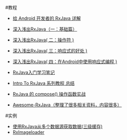 #教程
- [给 Android 开发者的 RxJava 详解](http://gank.io/post/560e15be2dca930e00da1083#toc_14)

- [深入浅出RxJava（一：基础篇）](http://blog.csdn.net/lzyzsd/article/details/41833541)
- [深入浅出RxJava( 二：操作符 )](http://blog.csdn.net/lzyzsd/article/details/44094895)
- [深入浅出RxJava( 三：响应式的好处 )](http://blog.csdn.net/lzyzsd/article/details/44891933)
- [深入浅出RxJava( 四：在Android中使用响应式编程 )](http://blog.csdn.net/lzyzsd/article/details/45033611)

- [RxJava入门学习笔记](http://blog.csdn.net/aishang5wpj/article/details/51580641)

- [Intro To RxJava 系列教程 总结](http://blog.chengyunfeng.com/?p=983)
- [RxJava 的 compose() 操作函数实战](http://blog.chengyunfeng.com/?p=987)

- [Awesome-RxJava（整理了很多相关资料，内容很多）](https://github.com/lzyzsd/Awesome-RxJava)

#实例

- [使用RxJava从多个数据源获取数据(三级缓存)](http://www.jianshu.com/p/be084df924dc)
- [RxImageloader](https://github.com/Chaoba/RxImageloader)